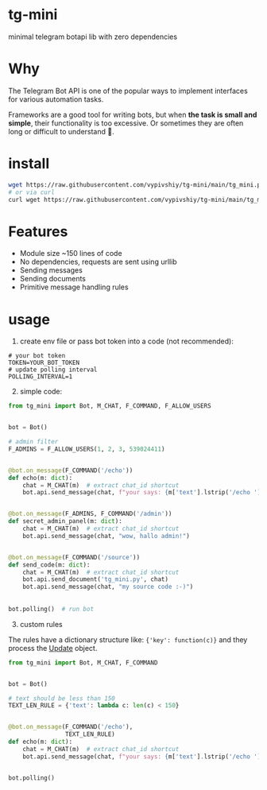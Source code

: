 # tg-mini
minimal telegram botapi lib with zero dependencies 

# Why

The Telegram Bot API is one of the popular ways to implement interfaces for various automation tasks.

Frameworks are a good tool for writing bots, but when **the task is small and simple**, their functionality is too excessive. 
Or sometimes they are often long or difficult to understand 🤪.

# install

```sh
wget https://raw.githubusercontent.com/vypivshiy/tg-mini/main/tg_mini.py
# or via curl
curl wget https://raw.githubusercontent.com/vypivshiy/tg-mini/main/tg_mini.py
```


# Features

- Module size ~150 lines of code
- No dependencies, requests are sent using urllib
- Sending messages
- Sending documents
- Primitive message handling rules

# usage

1. create env file or pass bot token into a code (not recommended):

```env
# your bot token
TOKEN=YOUR_BOT_TOKEN
# update polling interval
POLLING_INTERVAL=1 
```

2. simple code:
   
```python
from tg_mini import Bot, M_CHAT, F_COMMAND, F_ALLOW_USERS


bot = Bot()

# admin filter
F_ADMINS = F_ALLOW_USERS(1, 2, 3, 539024411)  


@bot.on_message(F_COMMAND('/echo'))
def echo(m: dict):
    chat = M_CHAT(m)  # extract chat_id shortcut
    bot.api.send_message(chat, f"your says: {m['text'].lstrip('/echo ')}")


@bot.on_message(F_ADMINS, F_COMMAND('/admin'))
def secret_admin_panel(m: dict):
    chat = M_CHAT(m)  # extract chat_id shortcut
    bot.api.send_message(chat, "wow, hallo admin!")


@bot.on_message(F_COMMAND('/source'))
def send_code(m: dict):
    chat = M_CHAT(m)  # extract chat_id shortcut
    bot.api.send_document('tg_mini.py', chat)
    bot.api.send_message(chat, "my source code :-)")
    
    
bot.polling()  # run bot
```

3. custom rules

The rules have a dictionary structure like: `{'key': function(c)}` and they process the [Update](https://core.telegram.org/bots/api#update) object.

```python
from tg_mini import Bot, M_CHAT, F_COMMAND


bot = Bot()

# text should be less than 150
TEXT_LEN_RULE = {'text': lambda c: len(c) < 150}


@bot.on_message(F_COMMAND('/echo'),
                TEXT_LEN_RULE)
def echo(m: dict):
    chat = M_CHAT(m)  # extract chat_id shortcut
    bot.api.send_message(chat, f"your says: {m['text'].lstrip('/echo ')}")


bot.polling()
```
